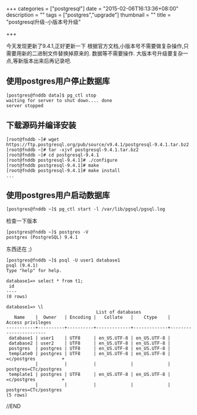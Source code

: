 +++
categories = ["postgresql"]
date = "2015-02-06T16:13:36+08:00"
description = ""
tags = ["postgres","upgrade"]
thumbnail = ""
title = "postgresql升级-小版本号升级"

+++

今天发现更新了9.4.1,正好更新一下
根据官方文档,小版本号不需要做复杂操作,只需要用新的二进制文件替换掉原来的.
数据等不需要操作.
大版本号升级要复杂一点,等新版本出来后再记录吧.

<!--more-->

## 使用postgres用户停止数据库

```
[postgres@fnddb data]$ pg_ctl stop
waiting for server to shut down.... done
server stopped
```

## 下载源码并编译安装

```
[root@fnddb ~]# wget https://ftp.postgresql.org/pub/source/v9.4.1/postgresql-9.4.1.tar.bz2
[root@fnddb ~]# tar -xjvf postgresql-9.4.1.tar.bz2
[root@fnddb ~]# cd postgresql-9.4.1
[root@fnddb postgresql-9.4.1]# ./configure
[root@fnddb postgresql-9.4.1]# make
[root@fnddb postgresql-9.4.1]# make install
...
```

## 使用postgres用户启动数据库

```
[postgres@fnddb ~]$ pg_ctl start -l /var/lib/pgsql/pgsql.log
```

检查一下版本

```
[postgres@fnddb ~]$ postgres -V
postgres (PostgreSQL) 9.4.1
```

东西还在 ;)

```
[postgres@fnddb ~]$ psql -U user1 database1
psql (9.4.1)
Type "help" for help.

database1=> select * from t1;
 id
----
(0 rows)

database1=> \l
                                  List of databases
   Name    |  Owner   | Encoding |   Collate   |    Ctype    |   Access privileges
-----------+----------+----------+-------------+-------------+-----------------------
 database1 | user1    | UTF8     | en_US.UTF-8 | en_US.UTF-8 |
 database2 | user2    | UTF8     | en_US.UTF-8 | en_US.UTF-8 |
 postgres  | postgres | UTF8     | en_US.UTF-8 | en_US.UTF-8 |
 template0 | postgres | UTF8     | en_US.UTF-8 | en_US.UTF-8 | =c/postgres          +
           |          |          |             |             | postgres=CTc/postgres
 template1 | postgres | UTF8     | en_US.UTF-8 | en_US.UTF-8 | =c/postgres          +
           |          |          |             |             | postgres=CTc/postgres
(5 rows)
```

//END

